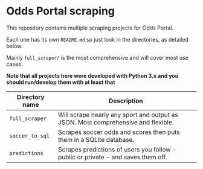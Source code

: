 
# Odds Portal scraping

This repository contains multiple scraping projects for Odds Portal.

Each one has its own `README.md` so just look in the directories, as detailed below.

Mainly `full_scraper/` is the most comprehensive and will cover most use cases.

**Note that all projects here were developed with Python 3.x and you should run/develop them with at least that**

| Directory name  | Description                                                                       |
|-----------------|-----------------------------------------------------------------------------------|
| `full_scraper`  | Will scrape nearly any sport and output as JSON. Most comprehensive and flexible. |
| `soccer_to_sql` | Scrapes soccer odds and scores then puts them in a SQLite database.               |
| `predictions`   | Scrapes predictions of users you follow - public or private - and saves them off. |
